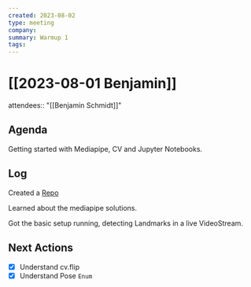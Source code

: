 ```yaml
---
created: 2023-08-02
type: meeting
company: 
summary: Warmup 1
tags:
---
```

# [[2023-08-01 Benjamin]]

attendees:: "[[Benjamin Schmidt]]"


## Agenda

Getting started with Mediapipe, CV and Jupyter Notebooks.

## Log

Created a [Repo](https://gitlab.com/nobj/p2101-aia/mediapipe_workflow_analyze)

Learned about the mediapipe solutions.

Got the basic setup running, detecting Landmarks in a live VideoStream.

## Next Actions 
- [x] Understand cv.flip
- [x] Understand Pose `Enum`
